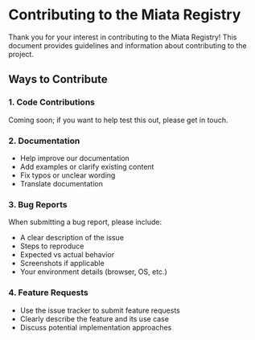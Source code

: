 # Contributing to the Miata Registry

Thank you for your interest in contributing to the Miata Registry! This document provides guidelines and information about contributing to the project.

## Ways to Contribute

### 1. Code Contributions

Coming soon; if you want to help test this out, please get in touch.

### 2. Documentation

-   Help improve our documentation
-   Add examples or clarify existing content
-   Fix typos or unclear wording
-   Translate documentation

### 3. Bug Reports

When submitting a bug report, please include:

-   A clear description of the issue
-   Steps to reproduce
-   Expected vs actual behavior
-   Screenshots if applicable
-   Your environment details (browser, OS, etc.)

### 4. Feature Requests

-   Use the issue tracker to submit feature requests
-   Clearly describe the feature and its use case
-   Discuss potential implementation approaches
